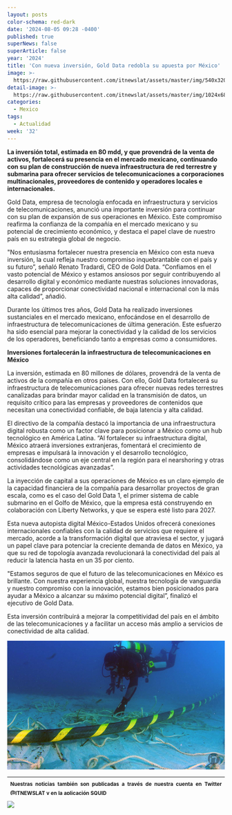 ```yaml
---
layout: posts
color-schema: red-dark
date: '2024-08-05 09:28 -0400'
published: true
superNews: false
superArticle: false
year: '2024'
title: 'Con nueva inversión, Gold Data redobla su apuesta por México'
image: >-
  https://raw.githubusercontent.com/itnewslat/assets/master/img/540x320/Cable-Submarino-p.jpg
detail-image: >-
  https://raw.githubusercontent.com/itnewslat/assets/master/img/1024x680/Cable-Submarino-g.jpg
categories:
  - Mexico
tags:
  - Actualidad
week: '32'
---
```

**La inversión total, estimada en 80 mdd, y que provendrá de la venta de activos, fortalecerá su presencia en el mercado mexicano, continuando con su plan de construcción de nueva infraestructura de red terrestre y submarina para ofrecer servicios de telecomunicaciones a corporaciones multinacionales, proveedores de contenido y operadores locales e internacionales.**

Gold Data, empresa de tecnología enfocada en infraestructura y servicios de telecomunicaciones, anunció una importante inversión para continuar con su plan de expansión de sus operaciones en México. Este compromiso reafirma la confianza de la compañía en el mercado mexicano y su potencial de crecimiento económico, y destaca el papel clave de nuestro país en su estrategia global de negocio.

"Nos entusiasma fortalecer nuestra presencia en México con esta nueva inversión, la cual refleja nuestro compromiso inquebrantable con el país y su futuro”, señaló Renato Tradardi, CEO de Gold Data. “Confiamos en el vasto potencial de México y estamos ansiosos por seguir contribuyendo al desarrollo digital y económico mediante nuestras soluciones innovadoras, capaces de proporcionar conectividad nacional e internacional con la más alta calidad”, añadió.

Durante los últimos tres años, Gold Data ha realizado inversiones sustanciales en el mercado mexicano, enfocándose en el desarrollo de infraestructura de telecomunicaciones de última generación. Este esfuerzo ha sido esencial para mejorar la conectividad y la calidad de los servicios de los operadores, beneficiando tanto a empresas como a consumidores.

**Inversiones fortalecerán la infraestructura de telecomunicaciones en México**

La inversión, estimada en 80 millones de dólares, provendrá de la venta de activos de la compañía en otros países. Con ello, Gold Data fortalecerá su infraestructura de telecomunicaciones para ofrecer nuevas redes terrestres canalizadas para brindar mayor calidad en la transmisión de datos, un requisito crítico para las empresas y proveedores de contenidos que necesitan una conectividad confiable, de baja latencia y alta calidad.

El directivo de la compañía destacó la importancia de una infraestructura digital robusta como un factor clave para posicionar a México como un hub tecnológico en América Latina. “Al fortalecer su infraestructura digital, México atraerá inversiones extranjeras, fomentará el crecimiento de empresas e impulsará la innovación y el desarrollo tecnológico, consolidándose como un eje central en la región para el nearshoring y otras actividades tecnológicas avanzadas”.

La inyección de capital a sus operaciones de México es un claro ejemplo de la capacidad financiera de la compañía para desarrollar proyectos de gran escala, como es el caso del Gold Data 1, el primer sistema de cable submarino en el Golfo de México, que la empresa está construyendo en colaboración con Liberty Networks, y que se espera esté listo para 2027.

Esta nueva autopista digital México-Estados Unidos ofrecerá conexiones internacionales confiables con la calidad de servicios que requiere el mercado, acorde a la transformación digital que atraviesa el sector, y jugará un papel clave para potenciar la creciente demanda de datos en México, ya que su red de topología avanzada revolucionará la conectividad del país al reducir la latencia hasta en un 35 por ciento.

"Estamos seguros de que el futuro de las telecomunicaciones en México es brillante. Con nuestra experiencia global, nuestra tecnología de vanguardia y nuestro compromiso con la innovación, estamos bien posicionados para ayudar a México a alcanzar su máximo potencial digital”, finalizó el ejecutivo de Gold Data.

Esta inversión contribuirá a mejorar la competitividad del país en el ámbito de las telecomunicaciones y a facilitar un acceso más amplio a servicios de conectividad de alta calidad.

![](https://raw.githubusercontent.com/itnewslat/assets/master/img/540x320/Cable-Submarino-p.jpg)

<table style="height: 42px;" width="569">
<tbody>
<tr>
<td style="text-align: justify;"><sub><strong>Nuestras noticias también son publicadas a través de nuestra cuenta en Twitter <a href="https://twitter.com/itnewslat?lang=es">@ITNEWSLAT</a> y en la aplicación <a href="https://squidapp.co/en/">SQUID</a></strong></sub></td>
</tr>
</tbody>
</table>

<img src="https://tracker.metricool.com/c3po.jpg?hash=56f88a41e39ab42c063cc51676587a04"/>
